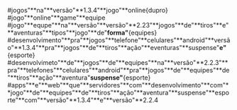 #jogos"**na"**versão"**1.3.4"**jogo"**online{dupro}
#jogo"**online"**game"**equipe
#jogo"**equpe"**na"**versão"**versão"**2.23"**jogos"**de"**tiros"**e"**aventuras"**tipos"**jogo"**de"**forma"**{equipes} 
#desenvolvimento"**pra"**jogos"**telefone"**celulares"**android"**versão"**1.3.4"**pra"**jogos"**de"**tiros"**ação"**eventuras"**suspense"**e"**{esporte} 
#desenvolvimeto"**de"**jogos"**de"**equipes"**na"**versão"**2.2.3"**pra"**telefones"**celulares"**android"**pra"**jogos"**de"**equipes"**de"**tiros"**ação"**aventura"**suspense"**{esporte}
#apps"**e"**web"**que"**servidores"**com"**desenvolvimento"**com"**jogo"**de"**equipes"**de"**tiros"**ação"**aventura"**suspense"**esporte"**com"**versão"**1.3.4"**e"**versão"**2.2.4

